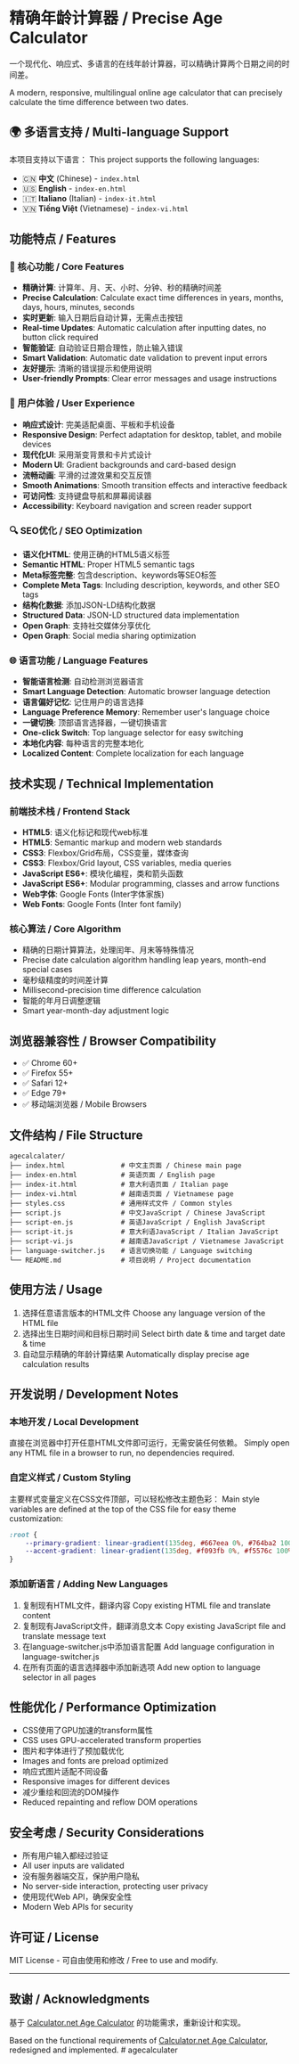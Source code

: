 # 精确年龄计算器 / Precise Age Calculator

一个现代化、响应式、多语言的在线年龄计算器，可以精确计算两个日期之间的时间差。

A modern, responsive, multilingual online age calculator that can precisely calculate the time difference between two dates.

## 🌍 多语言支持 / Multi-language Support

本项目支持以下语言：
This project supports the following languages:

- 🇨🇳 **中文** (Chinese) - `index.html`
- 🇺🇸 **English** - `index-en.html`
- 🇮🇹 **Italiano** (Italian) - `index-it.html`
- 🇻🇳 **Tiếng Việt** (Vietnamese) - `index-vi.html`

## 功能特点 / Features

### 🎯 核心功能 / Core Features
- **精确计算**: 计算年、月、天、小时、分钟、秒的精确时间差
- **Precise Calculation**: Calculate exact time differences in years, months, days, hours, minutes, seconds
- **实时更新**: 输入日期后自动计算，无需点击按钮
- **Real-time Updates**: Automatic calculation after inputting dates, no button click required
- **智能验证**: 自动验证日期合理性，防止输入错误
- **Smart Validation**: Automatic date validation to prevent input errors
- **友好提示**: 清晰的错误提示和使用说明
- **User-friendly Prompts**: Clear error messages and usage instructions

### 📱 用户体验 / User Experience
- **响应式设计**: 完美适配桌面、平板和手机设备
- **Responsive Design**: Perfect adaptation for desktop, tablet, and mobile devices
- **现代化UI**: 采用渐变背景和卡片式设计
- **Modern UI**: Gradient backgrounds and card-based design
- **流畅动画**: 平滑的过渡效果和交互反馈
- **Smooth Animations**: Smooth transition effects and interactive feedback
- **可访问性**: 支持键盘导航和屏幕阅读器
- **Accessibility**: Keyboard navigation and screen reader support

### 🔍 SEO优化 / SEO Optimization
- **语义化HTML**: 使用正确的HTML5语义标签
- **Semantic HTML**: Proper HTML5 semantic tags
- **Meta标签完整**: 包含description、keywords等SEO标签
- **Complete Meta Tags**: Including description, keywords, and other SEO tags
- **结构化数据**: 添加JSON-LD结构化数据
- **Structured Data**: JSON-LD structured data implementation
- **Open Graph**: 支持社交媒体分享优化
- **Open Graph**: Social media sharing optimization

### 🌐 语言功能 / Language Features
- **智能语言检测**: 自动检测浏览器语言
- **Smart Language Detection**: Automatic browser language detection
- **语言偏好记忆**: 记住用户的语言选择
- **Language Preference Memory**: Remember user's language choice
- **一键切换**: 顶部语言选择器，一键切换语言
- **One-click Switch**: Top language selector for easy switching
- **本地化内容**: 每种语言的完整本地化
- **Localized Content**: Complete localization for each language

## 技术实现 / Technical Implementation

### 前端技术栈 / Frontend Stack
- **HTML5**: 语义化标记和现代web标准
- **HTML5**: Semantic markup and modern web standards
- **CSS3**: Flexbox/Grid布局，CSS变量，媒体查询
- **CSS3**: Flexbox/Grid layout, CSS variables, media queries
- **JavaScript ES6+**: 模块化编程，类和箭头函数
- **JavaScript ES6+**: Modular programming, classes and arrow functions
- **Web字体**: Google Fonts (Inter字体家族)
- **Web Fonts**: Google Fonts (Inter font family)

### 核心算法 / Core Algorithm
- 精确的日期计算算法，处理闰年、月末等特殊情况
- Precise date calculation algorithm handling leap years, month-end special cases
- 毫秒级精度的时间差计算
- Millisecond-precision time difference calculation
- 智能的年月日调整逻辑
- Smart year-month-day adjustment logic

## 浏览器兼容性 / Browser Compatibility

- ✅ Chrome 60+
- ✅ Firefox 55+
- ✅ Safari 12+
- ✅ Edge 79+
- ✅ 移动端浏览器 / Mobile Browsers

## 文件结构 / File Structure

```
agecalcalater/
├── index.html              # 中文主页面 / Chinese main page
├── index-en.html           # 英语页面 / English page
├── index-it.html           # 意大利语页面 / Italian page
├── index-vi.html           # 越南语页面 / Vietnamese page
├── styles.css              # 通用样式文件 / Common styles
├── script.js               # 中文JavaScript / Chinese JavaScript
├── script-en.js            # 英语JavaScript / English JavaScript
├── script-it.js            # 意大利语JavaScript / Italian JavaScript
├── script-vi.js            # 越南语JavaScript / Vietnamese JavaScript
├── language-switcher.js    # 语言切换功能 / Language switching
└── README.md               # 项目说明 / Project documentation
```

## 使用方法 / Usage

1. 选择任意语言版本的HTML文件
   Choose any language version of the HTML file
2. 选择出生日期时间和目标日期时间
   Select birth date & time and target date & time
3. 自动显示精确的年龄计算结果
   Automatically display precise age calculation results

## 开发说明 / Development Notes

### 本地开发 / Local Development
直接在浏览器中打开任意HTML文件即可运行，无需安装任何依赖。
Simply open any HTML file in a browser to run, no dependencies required.

### 自定义样式 / Custom Styling
主要样式变量定义在CSS文件顶部，可以轻松修改主题色彩：
Main style variables are defined at the top of the CSS file for easy theme customization:

```css
:root {
    --primary-gradient: linear-gradient(135deg, #667eea 0%, #764ba2 100%);
    --accent-gradient: linear-gradient(135deg, #f093fb 0%, #f5576c 100%);
}
```

### 添加新语言 / Adding New Languages
1. 复制现有HTML文件，翻译内容
   Copy existing HTML file and translate content
2. 复制现有JavaScript文件，翻译消息文本
   Copy existing JavaScript file and translate message text
3. 在language-switcher.js中添加语言配置
   Add language configuration in language-switcher.js
4. 在所有页面的语言选择器中添加新选项
   Add new option to language selector in all pages

## 性能优化 / Performance Optimization

- CSS使用了GPU加速的transform属性
- CSS uses GPU-accelerated transform properties
- 图片和字体进行了预加载优化
- Images and fonts are preload optimized
- 响应式图片适配不同设备
- Responsive images for different devices
- 减少重绘和回流的DOM操作
- Reduced repainting and reflow DOM operations

## 安全考虑 / Security Considerations

- 所有用户输入都经过验证
- All user inputs are validated
- 没有服务器端交互，保护用户隐私
- No server-side interaction, protecting user privacy
- 使用现代Web API，确保安全性
- Modern Web APIs for security

## 许可证 / License

MIT License - 可自由使用和修改 / Free to use and modify.

---

## 致谢 / Acknowledgments

基于 [Calculator.net Age Calculator](https://www.calculator.net/age-calculator.html) 的功能需求，重新设计和实现。

Based on the functional requirements of [Calculator.net Age Calculator](https://www.calculator.net/age-calculator.html), redesigned and implemented. #   a g e c a l c u l a t e r  
 